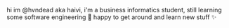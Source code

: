 hi im @hvndead aka haivi, 
i'm a business informatics student, still learning some software engineering 🧸
happy to get around and learn new stuff ✨
<!---
hvndead/hvndead is a ✨ special ✨ repository because its `README.md` (this file) appears on your GitHub profile.
You can click the Preview link to take a look at your changes.
--->
